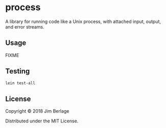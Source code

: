 # process

A library for running code like a Unix process, with attached input, output, and error streams.

## Usage

FIXME

## Testing

```bash
lein test-all
```

## License

Copyright © 2018 Jim Berlage

Distributed under the MIT License.
